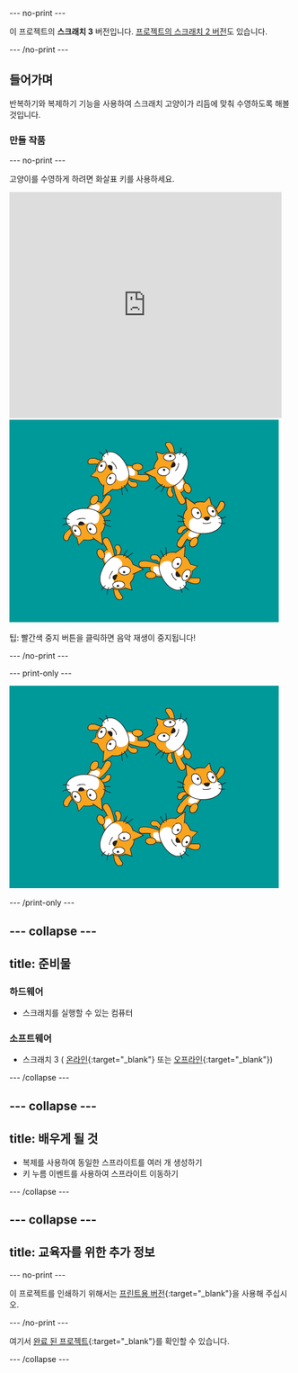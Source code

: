 --- no-print ---

이 프로젝트의 **스크래치 3** 버전입니다. [프로젝트의 스크래치 2 버전](https://projects.raspberrypi.org/en/projects/synchronised-swimming-scratch2)도 있습니다.

--- /no-print ---

## 들어가며

반복하기와 복제하기 기능을 사용하여 스크래치 고양이가 리듬에 맞춰 수영하도록 해볼 것입니다.

### 만들 작품

--- no-print ---

고양이를 수영하게 하려면 화살표 키를 사용하세요.

<div class="scratch-preview">
  <iframe allowtransparency="true" width="485" height="402" src="https://scratch.mit.edu/projects/embed/113149575/?autostart=false" frameborder="0" scrolling="no">></iframe>
  <img src="images/swim-final.png">
</div>

팁: 빨간색 중지 버튼을 클릭하면 음악 재생이 중지됩니다!

--- /no-print ---

--- print-only ---

![완료 된 프로젝트](images/swim-final.png)

--- /print-only ---

--- collapse ---
---
title: 준비물
---

### 하드웨어

+ 스크래치를 실행할 수 있는 컴퓨터

### 소프트웨어

+ 스크래치 3 ( [온라인](http://rpf.io/scratchon){:target="_blank"} 또는 [오프라인](http://rpf.io/scratchoff){:target="_blank"})

--- /collapse ---

--- collapse ---
---
title: 배우게 될 것
---

- 복제를 사용하여 동일한 스프라이트를 여러 개 생성하기
- 키 누름 이벤트를 사용하여 스프라이트 이동하기

--- /collapse ---

--- collapse ---
---
title: 교육자를 위한 추가 정보
---

--- no-print ---

이 프로젝트를 인쇄하기 위해서는 [프린트용 버전](https://projects.raspberrypi.org/en/projects/synchronised-swimming/print){:target="_blank"}을 사용해 주십시오.

--- /no-print ---

여기서 [완료 된 프로젝트](http://rpf.io/p/en/synchronised-swimming-get){:target="_blank"}를 확인할 수 있습니다.

--- /collapse ---
